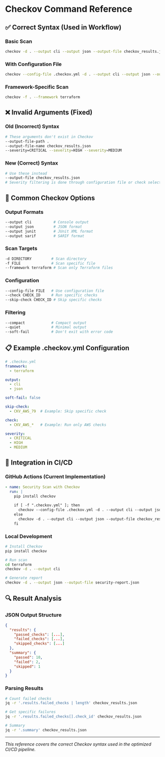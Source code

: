 # Checkov Command Reference

## ✅ Correct Syntax (Used in Workflow)

### Basic Scan
```bash
checkov -d . --output cli --output json --output-file checkov_results.json
```

### With Configuration File
```bash
checkov --config-file .checkov.yml -d . --output cli --output json --output-file checkov_results.json
```

### Framework-Specific Scan
```bash
checkov -f . --framework terraform
```

## ❌ Invalid Arguments (Fixed)

### Old (Incorrect) Syntax
```bash
# These arguments don't exist in Checkov
--output-file-path .
--output-file-name checkov_results.json
--severity=CRITICAL --severity=HIGH --severity=MEDIUM
```

### New (Correct) Syntax
```bash
# Use these instead
--output-file checkov_results.json
# Severity filtering is done through configuration file or check selection
```

## 🔧 Common Checkov Options

### Output Formats
```bash
--output cli          # Console output
--output json         # JSON format
--output junit        # JUnit XML format
--output sarif        # SARIF format
```

### Scan Targets
```bash
-d DIRECTORY         # Scan directory
-f FILE              # Scan specific file
--framework terraform # Scan only Terraform files
```

### Configuration
```bash
--config-file FILE   # Use configuration file
--check CHECK_ID     # Run specific checks
--skip-check CHECK_ID # Skip specific checks
```

### Filtering
```bash
--compact            # Compact output
--quiet              # Minimal output
--soft-fail          # Don't exit with error code
```

## 📋 Example .checkov.yml Configuration

```yaml
# .checkov.yml
framework:
  - terraform

output:
  - cli
  - json

soft-fail: false

skip-check:
  - CKV_AWS_79  # Example: Skip specific check

check:
  - CKV_AWS_*   # Example: Run only AWS checks

severity:
  - CRITICAL
  - HIGH
  - MEDIUM
```

## 🚀 Integration in CI/CD

### GitHub Actions (Current Implementation)
```yaml
- name: Security Scan with Checkov
  run: |
    pip install checkov
    
    if [ -f ".checkov.yml" ]; then
      checkov --config-file .checkov.yml -d . --output cli --output json --output-file checkov_results.json
    else
      checkov -d . --output cli --output json --output-file checkov_results.json
    fi
```

### Local Development
```bash
# Install Checkov
pip install checkov

# Run scan
cd terraform
checkov -d . --output cli

# Generate report
checkov -d . --output json --output-file security-report.json
```

## 🔍 Result Analysis

### JSON Output Structure
```json
{
  "results": {
    "passed_checks": [...],
    "failed_checks": [...],
    "skipped_checks": [...]
  },
  "summary": {
    "passed": 10,
    "failed": 2,
    "skipped": 1
  }
}
```

### Parsing Results
```bash
# Count failed checks
jq -r '.results.failed_checks | length' checkov_results.json

# Get specific failures
jq -r '.results.failed_checks[].check_id' checkov_results.json

# Summary
jq -r '.summary' checkov_results.json
```

---

*This reference covers the correct Checkov syntax used in the optimized CI/CD pipeline.*